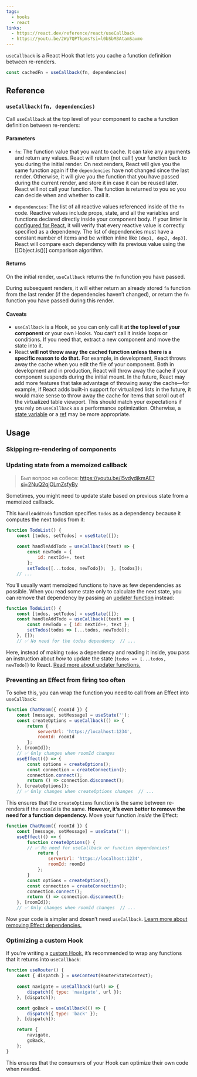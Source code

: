 ```yaml
---
tags:
  - hooks
  - react
links:
  - https://react.dev/reference/react/useCallback
  - https://youtu.be/2Wp7QPTkpms?si=l0bSbM3AtamSavmo
---
```

`useCallback` is a React Hook that lets you cache a function definition between re-renders.

```js
const cachedFn = useCallback(fn, dependencies)
```

## Reference
### `useCallback(fn, dependencies)`

Call `useCallback` at the top level of your component to cache a function definition between re-renders:

#### Parameters

- `fn`: The function value that you want to cache. It can take any arguments and return any values. React will return (not call!) your function back to you during the initial render. On next renders, React will give you the same function again if the `dependencies` have not changed since the last render. Otherwise, it will give you the function that you have passed during the current render, and store it in case it can be reused later. React will not call your function. The function is returned to you so you can decide when and whether to call it.

- `dependencies`: The list of all reactive values referenced inside of the `fn` code. Reactive values include props, state, and all the variables and functions declared directly inside your component body. If your linter is [configured for React](https://react.dev/learn/editor-setup#linting), it will verify that every reactive value is correctly specified as a dependency. The list of dependencies must have a constant number of items and be written inline like `[dep1, dep2, dep3]`. React will compare each dependency with its previous value using the [[Object.is()]] comparison algorithm.


#### Returns
On the initial render, `useCallback` returns the `fn` function you have passed.

During subsequent renders, it will either return an already stored `fn` function from the last render (if the dependencies haven’t changed), or return the `fn` function you have passed during this render.

#### Caveats

- `useCallback` is a Hook, so you can only call it **at the top level of your component** or your own Hooks. You can’t call it inside loops or conditions. If you need that, extract a new component and move the state into it.
- React **will not throw away the cached function unless there is a specific reason to do that.** For example, in development, React throws away the cache when you edit the file of your component. Both in development and in production, React will throw away the cache if your component suspends during the initial mount. In the future, React may add more features that take advantage of throwing away the cache—for example, if React adds built-in support for virtualized lists in the future, it would make sense to throw away the cache for items that scroll out of the virtualized table viewport. This should match your expectations if you rely on `useCallback` as a performance optimization. Otherwise, a [state variable](https://react.dev/reference/react/useState#im-trying-to-set-state-to-a-function-but-it-gets-called-instead) or a [ref](https://react.dev/reference/react/useRef#avoiding-recreating-the-ref-contents) may be more appropriate.
## Usage

### Skipping re-rendering of components
### Updating state from a memoized callback
> Был вопрос на собесе: https://youtu.be/I5vdydjkmAE?si=2NuQ2qjOLmZsfyBy

Sometimes, you might need to update state based on previous state from a memoized callback.

This `handleAddTodo` function specifies `todos` as a dependency because it computes the next todos from it:

```jsx
function TodoList() {  
	const [todos, setTodos] = useState([]);  
	
	const handleAddTodo = useCallback((text) => {    
		const newTodo = { 
			id: nextId++, text 
		};    		
		setTodos([...todos, newTodo]);  }, [todos]);  
	// ...
```

You’ll usually want memoized functions to have as few dependencies as possible. When you read some state only to calculate the next state, you can remove that dependency by passing an [updater function](https://react.dev/reference/react/useState#updating-state-based-on-the-previous-state) instead:

```jsx
function TodoList() {  
	const [todos, setTodos] = useState([]);  
	const handleAddTodo = useCallback((text) => {    
		const newTodo = { id: nextId++, text };    
		setTodos(todos => [...todos, newTodo]);  
	}, []); 
	// ✅ No need for the todos dependency  // ...
```

Here, instead of making `todos` a dependency and reading it inside, you pass an instruction about _how_ to update the state (`todos => [...todos, newTodo]`) to React. [Read more about updater functions.](https://react.dev/reference/react/useState#updating-state-based-on-the-previous-state)

### Preventing an Effect from firing too often
To solve this, you can wrap the function you need to call from an Effect into `useCallback`:

```jsx
function ChatRoom({ roomId }) {  
	const [message, setMessage] = useState('');  
	const createOptions = useCallback(() => {    
		return {     
			serverUrl: 'https://localhost:1234',      
			roomId: roomId   
		};  
	}, [roomId]); 
	// ✅ Only changes when roomId changes  
	useEffect(() => {    
		const options = createOptions();   
		const connection = createConnection();    
		connection.connect();    
		return () => connection.disconnect();  
	}, [createOptions]); 
	// ✅ Only changes when createOptions changes  // ...
```

This ensures that the `createOptions` function is the same between re-renders if the `roomId` is the same. **However, it’s even better to remove the need for a function dependency.** Move your function _inside_ the Effect:

```jsx
function ChatRoom({ roomId }) {  
	const [message, setMessage] = useState('');  
	useEffect(() => {    
		function createOptions() { 
		// ✅ No need for useCallback or function dependencies!      
			return {        
				serverUrl: 'https://localhost:1234',        
				roomId: roomId      
			}; 
		}    
		const options = createOptions();    
		const connection = createConnection();    
		connection.connect();    
		return () => connection.disconnect();  
	}, [roomId]); 
	// ✅ Only changes when roomId changes  // ...
```

Now your code is simpler and doesn’t need `useCallback`. [Learn more about removing Effect dependencies.](https://react.dev/learn/removing-effect-dependencies#move-dynamic-objects-and-functions-inside-your-effect)

### Optimizing a custom Hook

If you’re writing a [custom Hook,](https://react.dev/learn/reusing-logic-with-custom-hooks) it’s recommended to wrap any functions that it returns into `useCallback`:

```jsx
function useRouter() {  
	const { dispatch } = useContext(RouterStateContext);  
	
	const navigate = useCallback((url) => {  
		dispatch({ type: 'navigate', url });  
	}, [dispatch]);  

	const goBack = useCallback(() => {  
		dispatch({ type: 'back' });  
	}, [dispatch]);  

	return {  
		navigate,  
		goBack,  
	};  
}
```

This ensures that the consumers of your Hook can optimize their own code when needed.
